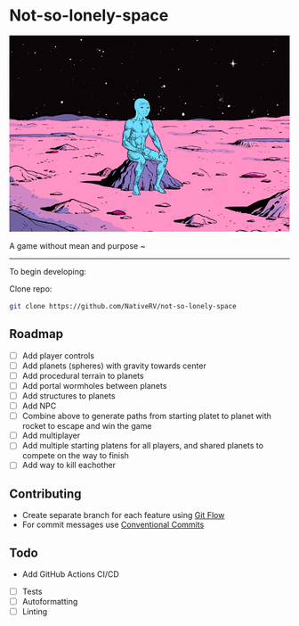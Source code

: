 # Not-so-lonely-space

<p align="center">
  <img width="600px" alt="UwU" src="Docs/repo-banner.jpg">
</p>

A game without mean and purpose ~

---

To begin developing: 

Clone repo:
```sh
git clone https://github.com/NativeRV/not-so-lonely-space
```

## Roadmap
- [ ] Add player controls
- [ ] Add planets (spheres) with gravity towards center
- [ ] Add procedural terrain to planets
- [ ] Add portal wormholes between planets
- [ ] Add structures to planets
- [ ] Add NPC
- [ ] Combine above to generate paths from starting platet to planet with rocket to escape and win the game
- [ ] Add multiplayer
- [ ] Add multiple starting platens for all players, and shared planets to compete on the way to finish
- [ ] Add way to kill eachother

## Contributing
- Create separate branch for each feature using <a href="https://danielkummer.github.io/git-flow-cheatsheet/">Git Flow</a>
- For commit messages use <a href="https://www.conventionalcommits.org/en/v1.0.0/">Conventional Commits</a>

## Todo
- Add GitHub Actions CI/CD
- [ ] Tests
- [ ] Autoformatting
- [ ] Linting
